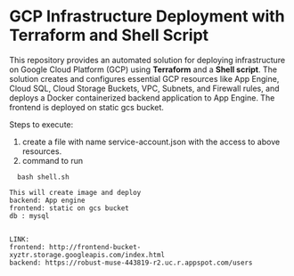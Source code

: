 # GCP Infrastructure Deployment with Terraform and Shell Script

This repository provides an automated solution for deploying infrastructure on Google Cloud Platform (GCP) using **Terraform** and a **Shell script**. The solution creates and configures essential GCP resources like App Engine, Cloud SQL, Cloud Storage Buckets, VPC, Subnets, and Firewall rules, and deploys a Docker containerized backend application to App Engine.
The frontend is deployed on static gcs bucket.

Steps to execute:
1. create a file with name service-account.json with the access to above resources.
2. command to run
```
  bash shell.sh

This will create image and deploy
backend: App engine
frontend: static on gcs bucket
db : mysql


LINK:
frontend: http://frontend-bucket-xyztr.storage.googleapis.com/index.html
backend: https://robust-muse-443819-r2.uc.r.appspot.com/users
